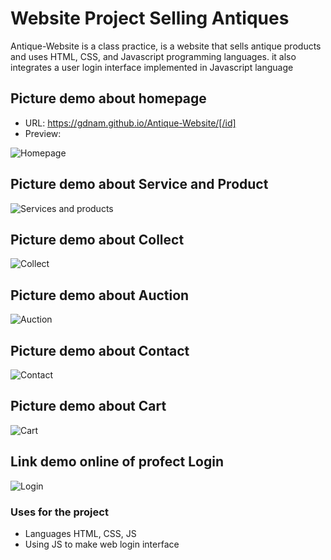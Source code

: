 # Website Project Selling Antiques
Antique-Website is a class practice, is a website that sells antique products and uses HTML, CSS, and Javascript programming languages. it also integrates a user login interface implemented in Javascript language
## Picture demo about homepage
- URL: https://gdnam.github.io/Antique-Website/[/id]
- Preview:

![Homepage](https://lh3.googleusercontent.com/sxMgDKIok1KL0OG6VpuBNbCyqWwt_1zLyaoWUFaZYsuLaydb1dzTcoPztJTIQEkUdYBQMCOm8gqrZztNCaI0nOpa8trrEvLNhvm5hmOh1-SDGzHFYpmXpD7hZhekGqlGbwm0rLQRbA=w2400)
## Picture demo about Service and Product
![Services and products](https://lh3.googleusercontent.com/v99rmPIyNy9C6-rBzdJiZGI-F-FwEefa2ECaOqlZJN9yg2crjDy_MiTHbp4y7liJcovrOJD_tzU8XOs6Z-bozpVgSf60OfBACFn2FNkv1QIyNI2iG6FYptE3cuidAAybgSVB3k-tiA=w2400)
## Picture demo about Collect
![Collect](https://lh3.googleusercontent.com/nxk0oSWBpdQcR1VcNKTKBnMudZaxxSEPfjVegi1iJDfT6aMQGbC2ogGD_tXcKF8BxCVgkvuXF34Pj62CQqDpzDFbB3H98tMd-zjnY5nbfrlUuhpgh1JIINFcI4SY5WQHgvyMYffc_Q=w2400)
## Picture demo about Auction
![Auction](https://lh3.googleusercontent.com/pp9HVH73YWrgVJaebvvZDxXa0lryJ2_cf7EzSp4NE6q_IWPK-bBaEykHozypVv3M0Ont75-IXlLxscO6FHqSHHblMDYIM505WgrFgIr6dYeXFE_0_kJZnMRVrF0_7knqlOmashGhrA=w2400)
## Picture demo about Contact
![Contact](https://lh3.googleusercontent.com/3H-Cvx7TaepiVrCRu7d3_KXBldvUOKVpfhJcG_00dguABJ_gbppvxVdIc8YuLziHpTR6oLxCju1quxxi3DipKwQUarZLsLSjetxhui5W7_a0ijXezeJM0LqlbOBCdWsh3yoxlAw3dQ=w2400)
## Picture demo about Cart
![Cart](https://lh3.googleusercontent.com/Z1DkI1Q5q7W8K1r6CaSPn1CAt5bxwq9Hs6qBVkygDfaYEh1op07NZeKog5z_O0I2LiYVnNXaHq-P-kE7Dc8ED4eo96yRhVaaQfZYPTFlyuFUfkcZ_yMMNcu_BT1hdczNrpo7l7jlaw=w2400)
## Link demo online of profect Login
![Login](https://lh3.googleusercontent.com/56yaKzgxJCABqw1kBieUnSXtOiTAKgkhkRXfKN9z98G2lKrnjTNU4oIakGw-d2r598OkLKs-dVLwFJbaTAmz5UfCalypSHkTVed4emtIvzKR0pyZ-yAZ5pYh67EFHq4EJWm6zf2jDA=w2400)
### Uses for the project
- Languages HTML, CSS, JS
- Using JS to make web login interface
